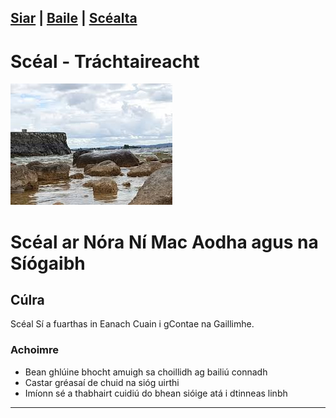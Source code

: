[Siar](/SC1/scl-1.html) | [Baile](/index.html) | [Scéalta](/liosta.xml)
------------------
# Scéal - Tráchtaireacht
![alt text](/pic/eanachCn.jpg "An Scéal")

# Scéal ar Nóra Ní Mac Aodha agus na Síógaibh

## Cúlra
Scéal Sí a fuarthas in Eanach Cuain i gContae na Gaillimhe.

### Achoimre
- Bean ghlúine bhocht amuigh sa choillidh ag bailiú connadh
- Castar gréasaí de chuid na sióg uirthi
- Imíonn sé a thabhairt cuidiú do bhean sióige atá i dtinneas linbh

--------------

